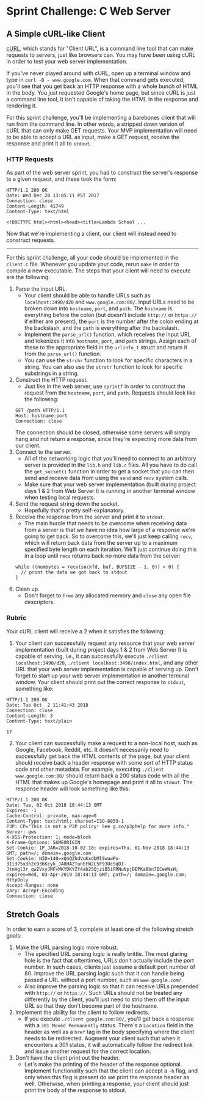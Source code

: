  # Sprint Challenge: C Web Server

## A Simple cURL-like Client

[cURL](https://en.wikipedia.org/wiki/CURL), which stands for "Client URL", is a command line tool that can make requests to servers, just like browsers can. You may have been using cURL in order to test your web server implementation. 

If you've never played around with cURL, open up a terminal window and type in `curl -D - www.google.com`. When that command gets executed, you'll see that you get back an HTTP response with a whole bunch of HTML in the body. You just requested Google's home page, but since cURL is just a command line tool, it isn't capable of taking the HTML in the response and rendering it. 

For this sprint challenge, you'll be implementing a barebones client that will run from the command line. In other words, a stripped down version of cURL that can only make GET requests. Your MVP implementation will need to be able to accept a URL as input, make a GET request, receive the response and print it all to `stdout`.

### HTTP Requests

As part of the web server sprint, you had to construct the server's response to a given request, and these took the form:
```
HTTP/1.1 200 OK
Date: Wed Dec 20 13:05:11 PST 2017
Connection: close
Content-Length: 41749
Content-Type: text/html

<!DOCTYPE html><html><head><title>Lambda School ...
```
Now that we're implementing a client, our client will instead need to construct requests.

---

For this sprint challenge, all your code should be implemented in the `client.c` file. Whenever you update your code, rerun `make` in order to compile a new executable. The steps that your client will need to execute are the following:

1. Parse the input URL.
   * Your client should be able to handle URLs such as `localhost:3490/d20` and `www.google.com:80/`. Input URLs need to be broken down into `hostname`, `port`, and `path`. The `hostname` is everything before the colon (but doesn't include `http://` or `https://` if either are present), the `port` is the number after the colon ending at the backslash, and the `path` is everything after the backslash.
   * Implement the `parse_url()` function, which receives the input URL and tokenizes it into `hostname`, `port`, and `path` strings. Assign each of these to the appropriate field in the `urlinfo_t` struct and return it from the `parse_url()` function.
   * You can use the `strchr` function to look for specific characters in a string. You can also use the `strstr` function to look for specific substrings in a string. 
2. Construct the HTTP request. 
   * Just like in the web server, use `sprintf` in order to construct the request from the `hostname`, `port`, and `path`. Requests should look like the following:
   ```
   GET /path HTTP/1.1
   Host: hostname:port
   Connection: close

   ```
   The connection should be closed, otherwise some servers will simply hang and not return a response, since they're expecting more data from our client.
3. Connect to the server.
   * All of the networking logic that you'll need to connect to an arbitrary server is provided in the `lib.h` and `lib.c` files. All you have to do call the `get_socket()` function in order to get a socket that you can then send and receive data from using the `send` and `recv` system calls. 
   * Make sure that your web server implementation (built during project days 1 & 2 from Web Server I) is running in another terminal window when testing local requests.
4. Send the request string down the socket.
   * Hopefully that's pretty self-explanatory.
5. Receive the response from the server and print it to `stdout`.
   * The main hurdle that needs to be overcome when receiving data from a server is that we have no idea how large of a response we're going to get back. So to overcome this, we'll just keep calling `recv`, which will return back data from the server up to a maximum specified byte length on each iteration. We'll just continue doing this in a loop until `recv` returns back no more data from the server:
   ```
   while ((numbytes = recv(sockfd, buf, BUFSIZE - 1, 0)) > 0) {
     // print the data we got back to stdout
   }
   ```
6. Clean up.
   * Don't forget to `free` any allocated memory and `close` any open file descriptors. 

### Rubric

Your cURL client will receive a 2 when it satisfies the following:

1. Your client can successfully request any resource that your web server implementation (built during project days 1 & 2 from Web Server I) is capable of serving, i.e., it can successfully execute `./client localhost:3490/d20`, `./client localhost:3490/index.html`, and any other URL that your web server implementation is capable of serving up. Don't forget to start up your web server implementation in another terminal window. Your client should print out the correct response to `stdout`, something like:
```
HTTP/1.1 200 OK
Date: Tue Oct  2 11:41:43 2018
Connection: close
Content-Length: 3
Content-Type: text/plain

17

```
2. Your client can successfully make a request to a non-local host, such as Google, Facebook, Reddit, etc. It doesn't necessarily need to successfully get back the HTML contents of the page, but your client should receive back a header response with some sort of HTTP status code and other metadata. For example, executing `./client www.google.com:80/` should return back a 200 status code with all the HTML that makes up Google's homepage and print it all to `stdout`. The response header will look something like this:
```
HTTP/1.1 200 OK
Date: Tue, 02 Oct 2018 18:44:13 GMT
Expires: -1
Cache-Control: private, max-age=0
Content-Type: text/html; charset=ISO-8859-1
P3P: CP="This is not a P3P policy! See g.co/p3phelp for more info."
Server: gws
X-XSS-Protection: 1; mode=block
X-Frame-Options: SAMEORIGIN
Set-Cookie: 1P_JAR=2018-10-02-18; expires=Thu, 01-Nov-2018 18:44:13 GMT; path=/; domain=.google.com
Set-Cookie: NID=140=xQnQZhdVuKxdbMlSwuwPo-3Ii375x3h2c936Kcyk_JA8HAZTunEFW2L5F93UcSqDI-JtnHgl3r_qwZVxyJMFvMKYDKYZf4ab25QjziB5iFRNuNpjDEPKa8bn7ICeWNsH; expires=Wed, 03-Apr-2019 18:44:13 GMT; path=/; domain=.google.com; HttpOnly
Accept-Ranges: none
Vary: Accept-Encoding
Connection: close

```

## Stretch Goals

In order to earn a score of 3, complete at least one of the following stretch goals:

1. Make the URL parsing logic more robust.
   * The specified URL parsing logic is really brittle. The most glaring hole is the fact that oftentimes, URLs don't actually include the port number. In such cases, clients just assume a default port number of 80. Improve the URL parsing logic such that it can handle being passed a URL without a port number, such as `www.google.com/`. 
   * Also improve the parsing logic so that it can receive URLs prepended with `http://` or `https://`. Such URLs should not be treated any differently by the client, you'll just need to strip them off the input URL so that they don't become part of the hostname. 
2. Implement the ability for the client to follow redirects.
   * If you execute `./client google.com:80/`, you'll get back a response with a `301 Moved Permanently` status. There's a `Location` field in the header as well as a `href` tag in the body specifying where the client needs to be redirected. Augment your client such that when it encounters a 301 status, it will automatically follow the redirect link and issue another request for the correct location.
3. Don't have the client print out the header.
   * Let's make the printing of the header of the response optional. Implement functionality such that the client can accept a `-h` flag, and only when this flag is present do we print the response header as well. Otherwise, when printing a response, your client should just print the body of the response to stdout.
